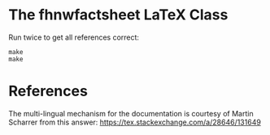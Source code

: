 The fhnwfactsheet LaTeX Class
=============================

Run twice to get all references correct:
```
make
make
```

References
==========

The multi-lingual mechanism for the documentation is courtesy of Martin Scharrer
from this answer:
https://tex.stackexchange.com/a/28646/131649
